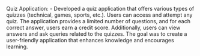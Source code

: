 Quiz Application: -
Developed a quiz application that offers various types of quizzes (technical, games, sports, etc.). Users can access and attempt any quiz. The application provides a limited number of questions, and for each correct answer, users earn a credit score. Additionally, users can view answers and ask queries related to the quizzes. The goal was to create a user-friendly application that enhances knowledge and encourages learning.
